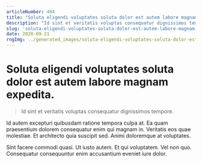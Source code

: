 ```yaml
---
articleNumber: 494
title: "Soluta eligendi voluptates soluta dolor est autem labore magnam expedita."
description: "Id sint et veritatis voluptas consequatur dignissimos tempore."
slug: 'soluta-eligendi-voluptates-soluta-dolor-est-autem-labore-magnam-expedita.'
date: 2020-09-21
rngImg: ../generated_images/soluta-eligendi-voluptates-soluta-dolor-est-autem-labore-magnam-expedita..jpg
---
```


# Soluta eligendi voluptates soluta dolor est autem labore magnam expedita.

> Id sint et veritatis voluptas consequatur dignissimos tempore.

Id autem excepturi quibusdam ratione tempora culpa at. Ea quam praesentium dolorem consequatur enim qui magnam in. Veritatis eos quae molestiae. Et architecto quia suscipit sed. Animi doloremque at voluptates.
 Sint facere commodi quasi. Ut iusto autem. Et qui voluptatem. Vel non quo. Consequatur consequuntur enim accusantium eveniet iure dolor.
